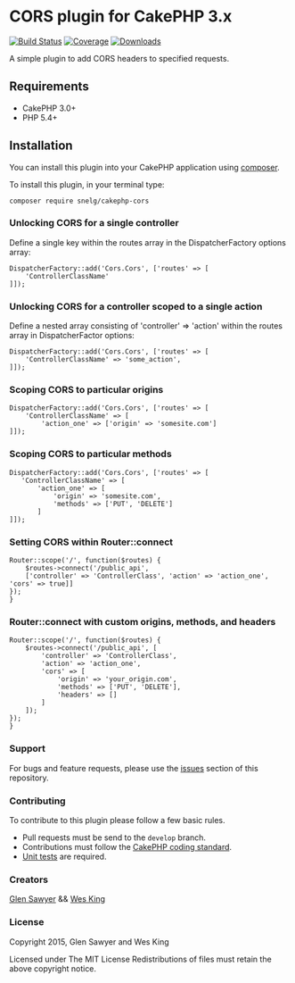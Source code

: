 # CORS plugin for CakePHP 3.x

[![Build Status](https://travis-ci.org/LeWestopher/cakephp-cors.svg?branch=master)](https://travis-ci.org/LeWestopher/cakephp-cors)
[![Coverage](https://img.shields.io/coveralls/LeWestopher/cakephp-cors/master.svg)](https://travis-ci.org/snelg/cakephp-cors)
[![Downloads](https://img.shields.io/packagist/dt/snelg/cakephp-cors.svg?style=flat-square)](https://packagist.org/packages/snelg/cakephp-cors)



A simple plugin to add CORS headers to specified requests.

## Requirements

 * CakePHP 3.0+
 * PHP 5.4+

## Installation

You can install this plugin into your CakePHP application using [composer](http://getcomposer.org).

To install this plugin, in your terminal type:

```
composer require snelg/cakephp-cors
```

### Unlocking CORS for a single controller

Define a single key within the routes array in the DispatcherFactory options array:

```
DispatcherFactory::add('Cors.Cors', ['routes' => [
    'ControllerClassName'
]]);
```

### Unlocking CORS for a controller scoped to a single action

Define a nested array consisting of 'controller' => 'action' within the routes array in DispatcherFactor options:

```
DispatcherFactory::add('Cors.Cors', ['routes' => [
    'ControllerClassName' => 'some_action',
]]);
```

### Scoping CORS to particular origins

```
DispatcherFactory::add('Cors.Cors', ['routes' => [
    'ControllerClassName' => [
        'action_one' => ['origin' => 'somesite.com']
]]);
```

### Scoping CORS to particular methods

```
DispatcherFactory::add('Cors.Cors', ['routes' => [
   'ControllerClassName' => [
       'action_one' => [
           'origin' => 'somesite.com',
           'methods' => ['PUT', 'DELETE']
       ]
]]);
```

### Setting CORS within Router::connect

```
Router::scope('/', function($routes) {
    $routes->connect('/public_api',
    ['controller' => 'ControllerClass', 'action' => 'action_one', 'cors' => true]]
});
}
```

### Router::connect with custom origins, methods, and headers

```
Router::scope('/', function($routes) {
    $routes->connect('/public_api', [
        'controller' => 'ControllerClass',
        'action' => 'action_one',
        'cors' => [
            'origin' => 'your_origin.com',
            'methods' => ['PUT', 'DELETE'],
            'headers' => []
        ]
    ]);
});
}
```

### Support

For bugs and feature requests, please use the [issues](https://github.com/snelg/cakephp-cors/issues) section of this repository.

### Contributing

To contribute to this plugin please follow a few basic rules.

* Pull requests must be send to the ```develop``` branch.
* Contributions must follow the [CakePHP coding standard](http://book.cakephp.org/3.0/en/contributing/cakephp-coding-conventions.html).
* [Unit tests](http://book.cakephp.org/3.0/en/development/testing.html) are required.

### Creators

[Glen Sawyer](http://www.github.com/snelg) && [Wes King](http://www.github.com/lewestopher)

### License

Copyright 2015, Glen Sawyer and Wes King

Licensed under The MIT License Redistributions of files must retain the above copyright notice.

